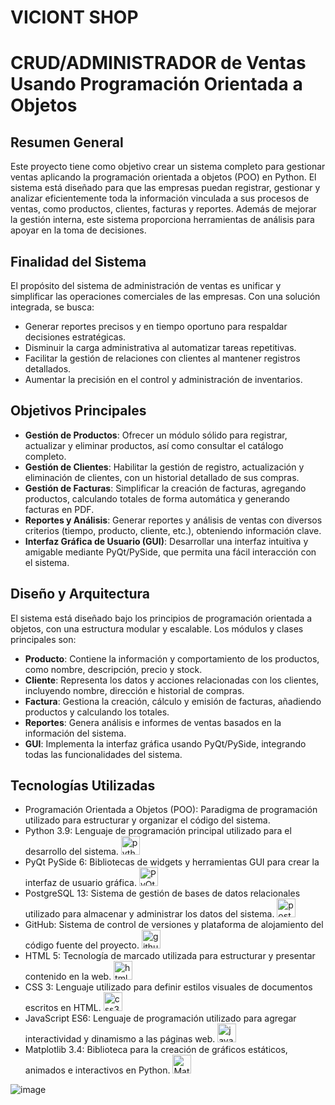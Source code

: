 #                      VICIONT SHOP
# CRUD/ADMINISTRADOR de Ventas Usando Programación Orientada a Objetos

## Resumen General
Este proyecto tiene como objetivo crear un sistema completo para gestionar ventas aplicando la programación orientada a objetos (POO) en Python. El sistema está diseñado para que las empresas puedan registrar, gestionar y analizar eficientemente toda la información vinculada a sus procesos de ventas, como productos, clientes, facturas y reportes. Además de mejorar la gestión interna, este sistema proporciona herramientas de análisis para apoyar en la toma de decisiones.

## Finalidad del Sistema
El propósito del sistema de administración de ventas es unificar y simplificar las operaciones comerciales de las empresas. Con una solución integrada, se busca:

- Generar reportes precisos y en tiempo oportuno para respaldar decisiones estratégicas.
- Disminuir la carga administrativa al automatizar tareas repetitivas.
- Facilitar la gestión de relaciones con clientes al mantener registros detallados.
- Aumentar la precisión en el control y administración de inventarios.

## Objetivos Principales
- **Gestión de Productos**: Ofrecer un módulo sólido para registrar, actualizar y eliminar productos, así como consultar el catálogo completo.
- **Gestión de Clientes**: Habilitar la gestión de registro, actualización y eliminación de clientes, con un historial detallado de sus compras.
- **Gestión de Facturas**: Simplificar la creación de facturas, agregando productos, calculando totales de forma automática y generando facturas en PDF.
- **Reportes y Análisis**: Generar reportes y análisis de ventas con diversos criterios (tiempo, producto, cliente, etc.), obteniendo información clave.
- **Interfaz Gráfica de Usuario (GUI)**: Desarrollar una interfaz intuitiva y amigable mediante PyQt/PySide, que permita una fácil interacción con el sistema.

## Diseño y Arquitectura
El sistema está diseñado bajo los principios de programación orientada a objetos, con una estructura modular y escalable. Los módulos y clases principales son:

- **Producto**: Contiene la información y comportamiento de los productos, como nombre, descripción, precio y stock.
- **Cliente**: Representa los datos y acciones relacionadas con los clientes, incluyendo nombre, dirección e historial de compras.
- **Factura**: Gestiona la creación, cálculo y emisión de facturas, añadiendo productos y calculando los totales.
- **Reportes**: Genera análisis e informes de ventas basados en la información del sistema.
- **GUI**: Implementa la interfaz gráfica usando PyQt/PySide, integrando todas las funcionalidades del sistema.


## Tecnologías Utilizadas
<ul>
    <li>Programación Orientada a Objetos (POO): Paradigma de programación utilizado para estructurar y organizar el código del sistema.</li>
    <li>Python 3.9: Lenguaje de programación principal utilizado para el desarrollo del sistema.    <img src="https://cdn.jsdelivr.net/gh/devicons/devicon/icons/python/python-original.svg" height="30" alt="python logo"  /></li>
    <li>PyQt PySide 6: Bibliotecas de widgets y herramientas GUI para crear la interfaz de usuario gráfica.    <img src="https://cdn.jsdelivr.net/gh/devicons/devicon/icons/qt/qt-original.svg" height="30" alt="PyQt logo" />
</li>
    <li>PostgreSQL 13: Sistema de gestión de bases de datos relacionales utilizado para almacenar y administrar los datos del sistema.    <img src="https://cdn.jsdelivr.net/gh/devicons/devicon/icons/postgresql/postgresql-original.svg" height="30" alt="postgresql logo"  /></li>
    <li>GitHub: Sistema de control de versiones y plataforma de alojamiento del código fuente del proyecto.    <img src="https://cdn.jsdelivr.net/gh/devicons/devicon/icons/github/github-original.svg" height="30" alt="github logo"  /></li>
    <li>HTML 5: Tecnología de marcado utilizada para estructurar y presentar contenido en la web.    <img src="https://cdn.jsdelivr.net/gh/devicons/devicon/icons/html5/html5-original.svg" height="30" alt="html5 logo"  /></li>
    <li>CSS 3: Lenguaje utilizado para definir estilos visuales de documentos escritos en HTML.    <img src="https://cdn.jsdelivr.net/gh/devicons/devicon/icons/css3/css3-original.svg" height="30" alt="css3 logo"  /></li>
    <li>JavaScript ES6: Lenguaje de programación utilizado para agregar interactividad y dinamismo a las páginas web.    <img src="https://cdn.jsdelivr.net/gh/devicons/devicon/icons/javascript/javascript-original.svg" height="30" alt="javascript logo"  /></li>
</li>
    <li>Matplotlib 3.4: Biblioteca para la creación de gráficos estáticos, animados e interactivos en Python.    <img src="https://cdn.jsdelivr.net/gh/devicons/devicon/icons/matlab/matlab-original.svg" height="30" alt="Matplotlib logo" />
</li>
</ul>


![image](https://github.com/user-attachments/assets/8bbf7c23-7b04-4033-b4f0-7a91a8284031)
